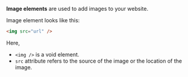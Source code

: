 **Image elements** are used to add images to your website.

Image element looks like this:

```html
<img src="url" />
```

Here,
- `<img />` is a void element.
- `src` attribute refers to the source of the image or the location of the image.